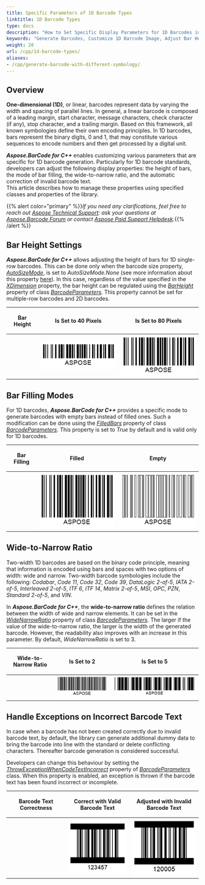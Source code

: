 ```yaml
---
title: Specific Parameters of 1D Barcode Types
linktitle: 1D Barcode Types
type: docs
description: "How to Set Specific Display Parameters for 1D Barcodes in Aspose.BarCode for C++"
keywords: "Generate Barcodes, Customize 1D Barcode Image, Adjust Bar Height in Aspose.BarCode for C++, Work with Barcode Image in Aspose.BarCode for C++, Generate Barcodes in Aspose.BarCode, Customized Linear Barcodes, Change Bar Height, Set Empty Bar Filling for 1D Barcodes, Barcode Wide-to-Narrow Ratio, Set Wide-to-Narrow Ratio in Aspose.BarCode"
weight: 20
url: /cpp/1d-barcode-types/
aliases: 
- /cpp/generate-barcode-with-different-symbology/
---
```


## **Overview**
**One-dimensional (1D)**, or linear, barcodes represent data by varying the width and spacing of parallel lines. In general, a linear barcode is composed of a leading margin, start character, message characters, check character (if any), stop character, and a trailing margin. Based on this framework, all known symbologies define their own encoding principles. In 1D barcodes, bars represent the binary digits, 0 and 1, that may constitute various sequences to encode numbers and then get processed by a digital unit.  

***Aspose.BarCode for C++*** enables customizing various parameters that are specific for 1D barcode generation. Particularly for 1D barcode standards, developers can adjust the following display properties: the height of bars, the mode of bar filling, the wide-to-narrow ratio, and the automatic correction of invalid barcode text.  
This article describes how to manage these properties using specified classes and properties of the library.  

{{% alert color="primary" %}}*If you need any clarifications, feel free to reach out [Aspose Technical Support](/barcode/cpp/technical-support/): ask your questions at [Aspose.Barcode Forum](https://forum.aspose.com/c/barcode/13) or contact [Aspose Paid Support Helpdesk](https://helpdesk.aspose.com/).*{{% /alert %}}

## **Bar Height Settings**
***Aspose.BarCode for C++*** allows adjusting the height of bars for 1D single-row barcodes. This can be done only when the barcode size property, [*AutoSizeMode*](https://reference.aspose.com/barcode/net/aspose.barcode.generation/basegenerationparameters/properties/autosizemode), is set to *AutoSizeMode.None* (see more information about this property [here](/barcode/net/image-formatting-and-display-settings/)). In this case, regardless of the value specified in the [*XDimension*](https://reference.aspose.com/barcode/net/aspose.barcode.generation/barcodeparameters/properties/xdimension) property, the bar height can be regulated using the [*BarHeight*](https://reference.aspose.com/barcode/net/aspose.barcode.generation/barcodeparameters/properties/barheight) property of class [*BarcodeParameters*](https://reference.aspose.com/barcode/net/aspose.barcode.generation/barcodeparameters). This property cannot be set for multiple-row barcodes and 2D barcodes.
  
|<p align="center">**Bar Height**</p>|<p align="center">**Is Set to 40 Pixels**</p>|<p align="center">**Is Set to 80 Pixels**</p>|
| :-: | :-: | :-: |
| |<img src="barheight40code128.png">|<img src="barheight80code128.png">|
  
  
## **Bar Filling Modes**
For 1D barcodes, ***Aspose.BarCode for C++*** provides a specific mode to generate barcodes with empty bars instead of filled ones. Such a modification can be done using the [*FilledBars*](https://reference.aspose.com/barcode/net/aspose.barcode.generation/barcodeparameters/properties/filledbars) property of class [*BarcodeParameters*](https://reference.aspose.com/barcode/net/aspose.barcode.generation/barcodeparameters). This property is set to *True* by default and is valid only for 1D barcodes. 
  
|<p align="center">**Bar Filling**</p>|<p align="center">**Filled**</p>|<p align="center">**Empty**</p>|
| :-: | :-: | :-: |
| |<img src="barsfilledcode128.png">|<img src="barsemptycode128.png">|
  

## **Wide-to-Narrow Ratio**
Two-width 1D barcodes are based on the binary code principle, meaning that information is encoded using bars and spaces with two options of width: wide and narrow. Two-width barcode symbologies include the following: *Codabar*, *Code 11*, *Code 32*, *Code 39*, *DataLogic 2-of-5*, *IATA 2-of-5*, *Interleaved 2-of-5*, *ITF 6*, *ITF 14*, *Matrix 2-of-5*, *MSI*, *OPC*, *PZN*, *Standard 2-of-5*, and *VIN*.  
  
In ***Aspose.BarCode for C++***, the **wide-to-narrow ratio** defines the relation between the width of wide and narrow elements. It can be set in the [*WideNarrowRatio*](https://reference.aspose.com/barcode/net/aspose.barcode.generation/barcodeparameters/properties/widenarrowratio) property of class [*BarcodeParameters*](https://reference.aspose.com/barcode/net/aspose.barcode.generation/barcodeparameters). The larger if the value of the wide-to-narrow ratio, the larger is the width of the generated barcode. However, the readability also improves with an increase in this parameter. By default, *WideNarrowRatio* is set to 3.  
  
|<p align="center">**Wide-to-Narrow Ratio**</p>|<p align="center">**Is Set to 2**</p>|<p align="center">**Is Set to 5**</p>|
| :-: | :-: | :-: |
| |<img src="widenarrow2code39.png">|<img src="widenarrow5code39.png">|
  
  
## **Handle Exceptions on Incorrect Barcode Text**
In case when a barcode has not been created correctly due to invalid barcode text, by default, the library can generate additional dummy data to bring the barcode into line with the standard or delete conflicting characters. Thereafter barcode generation is considered successful.  
  
Developers can change this behaviour by setting the [*ThrowExceptionWhenCodeTextIncorrect*](https://reference.aspose.com/barcode/net/aspose.barcode.generation/barcodeparameters/properties/throwexceptionwhencodetextincorrect) property of [*BarcodeParameters*](https://reference.aspose.com/barcode/net/aspose.barcode.generation/barcodeparameters) class. When this property is enabled, an exception is thrown if the barcode text has been found incorrect or incomplete.
  
|<p align="center">**Barcode Text Correctness**</p>|<p align="center">**Correct with Valid Barcode Text**</p>|<p align="center">**Adjusted with Invalid Barcode Text**</p>|
| :-: | :-: | :-: |
| |<img src="itf6correct.png">|<img src="itf6filled.png">|
  
